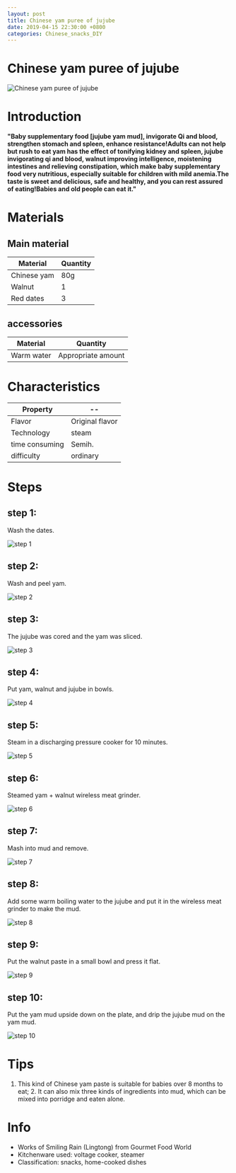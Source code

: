 ```yaml
---
layout: post
title: Chinese yam puree of jujube
date: 2019-04-15 22:30:00 +0800
categories: Chinese_snacks_DIY
---
```


# Chinese yam puree of jujube

![Chinese yam puree of jujube]({{site.baseurl}}/img/444611/444611.jpg)

# Introduction

**"Baby supplementary food [jujube yam mud], invigorate Qi and blood, strengthen stomach and spleen, enhance resistance!Adults can not help but rush to eat yam has the effect of tonifying kidney and spleen, jujube invigorating qi and blood, walnut improving intelligence, moistening intestines and relieving constipation, which make baby supplementary food very nutritious, especially suitable for children with mild anemia.The taste is sweet and delicious, safe and healthy, and you can rest assured of eating!Babies and old people can eat it."**

# Materials


## Main material

Material|Quantity
--|--
Chinese yam|80g
Walnut|1
Red dates|3

## accessories

Material|Quantity
--|--
Warm water|Appropriate amount

# Characteristics

Property|--
--|--
Flavor|Original flavor
Technology|steam
time consuming|Semih.
difficulty|ordinary

# Steps

## step 1:

Wash the dates.

![step 1]({{site.baseurl}}/img/444611/1.jpg)

## step 2:

Wash and peel yam.

![step 2]({{site.baseurl}}/img/444611/2.jpg)

## step 3:

The jujube was cored and the yam was sliced.

![step 3]({{site.baseurl}}/img/444611/3.jpg)

## step 4:

Put yam, walnut and jujube in bowls.

![step 4]({{site.baseurl}}/img/444611/4.jpg)

## step 5:

Steam in a discharging pressure cooker for 10 minutes.

![step 5]({{site.baseurl}}/img/444611/5.jpg)

## step 6:

Steamed yam + walnut wireless meat grinder.

![step 6]({{site.baseurl}}/img/444611/6.jpg)

## step 7:

Mash into mud and remove.

![step 7]({{site.baseurl}}/img/444611/7.jpg)

## step 8:

Add some warm boiling water to the jujube and put it in the wireless meat grinder to make the mud.

![step 8]({{site.baseurl}}/img/444611/8.jpg)

## step 9:

Put the walnut paste in a small bowl and press it flat.

![step 9]({{site.baseurl}}/img/444611/9.jpg)

## step 10:

Put the yam mud upside down on the plate, and drip the jujube mud on the yam mud.

![step 10]({{site.baseurl}}/img/444611/10.jpg)

# Tips

1. This kind of Chinese yam paste is suitable for babies over 8 months to eat; 2. It can also mix three kinds of ingredients into mud, which can be mixed into porridge and eaten alone.

# Info

- Works of Smiling Rain (Lingtong) from Gourmet Food World
- Kitchenware used: voltage cooker, steamer
- Classification: snacks, home-cooked dishes